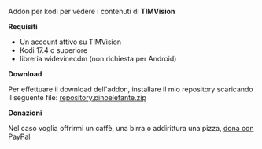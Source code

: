 Addon per kodi per vedere i contenuti di **TIMVision**

**Requisiti**
- Un account attivo su TIMVision
- Kodi 17.4 o superiore
- libreria widevinecdm (non richiesta per Android)

**Download**

Per effettuare il download dell'addon, installare il mio repository scaricando il seguente file: [repository.pinoelefante.zip](http://pinoelefante.altervista.org/kodi_repo/files/repository.pinoelefante/repository.pinoelefante-1.0.0.zip)

**Donazioni**

Nel caso voglia offrirmi un caffè, una birra o addirittura una pizza, [dona con PayPal](https://www.paypal.me/pinoelefante/)
